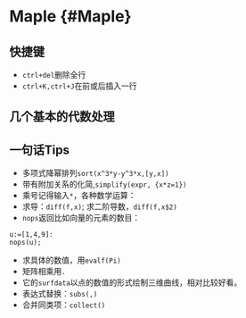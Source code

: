 


# Maple {#Maple}

## 快捷键

- `ctrl+del`删除全行
- `ctrl+K,ctrl+J`在前或后插入一行

## 几个基本的代数处理


## 一句话Tips
- 多项式降幂排列`sort(x^3*y-y^3*x,[y,x])`
- 带有附加关系的化简,`simplify(expr, {x*z=1})`
- 乘号记得输入`*`，各种数学运算：
- 求导：`diff(f,x)`; 求二阶导数，`diff(f,x$2)`
- `nops`返回比如向量的元素的数目：
```
u:=[1,4,9]:
nops(u);
```
- 求具体的数值，用`evalf(Pi)`
- 矩阵相乘用`.`
- 它的`surfdata`以点的数值的形式绘制三维曲线，相对比较好看。
- 表达式替换：`subs(,)`
- 合并同类项：`collect()`
